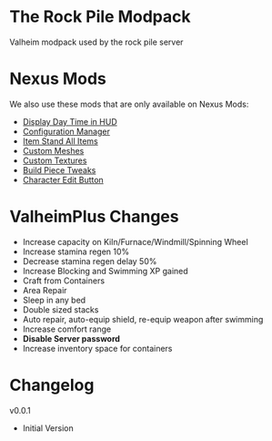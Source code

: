 # The Rock Pile Modpack
Valheim modpack used by the rock pile server

# Nexus Mods
We also use these mods that are only available on Nexus Mods:

- [Display Day Time in HUD](https://www.nexusmods.com/valheim/mods/861)
- [Configuration Manager](https://www.nexusmods.com/valheim/mods/740)
- [Item Stand All Items](https://www.nexusmods.com/valheim/mods/1244)
- [Custom Meshes](https://www.nexusmods.com/valheim/mods/184)
- [Custom Textures](https://www.nexusmods.com/valheim/mods/48)
- [Build Piece Tweaks](https://www.nexusmods.com/valheim/mods/1201)
- [Character Edit Button](https://www.nexusmods.com/valheim/mods/650)

# ValheimPlus Changes
 - Increase capacity on Kiln/Furnace/Windmill/Spinning Wheel
 - Increase stamina regen 10%
 - Decrease stamina regen delay 50%
 - Increase Blocking and Swimming XP gained
 - Craft from Containers
 - Area Repair
 - Sleep in any bed
 - Double sized stacks
 - Auto repair, auto-equip shield, re-equip weapon after swimming
 - Increase comfort range
 - **Disable Server password**
 - Increase inventory space for containers

# Changelog
v0.0.1
 - Initial Version

